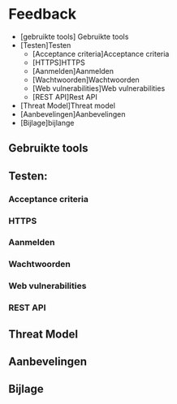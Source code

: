 # Feedback
- [gebruikte tools] Gebruikte tools
- [Testen]Testen
  - [Acceptance criteria]Acceptance criteria
  - [HTTPS]HTTPS
  - [Aanmelden]Aanmelden
  - [Wachtwoorden]Wachtwoorden
  - [Web vulnerabilities]Web vulnerabilities
  - [REST API]Rest API
- [Threat Model]Threat model
- [Aanbevelingen]Aanbevelingen
- [Bijlage]bijlange 



## Gebruikte tools


## Testen:

### Acceptance criteria

### HTTPS

### Aanmelden

### Wachtwoorden

### Web vulnerabilities

### REST API


## Threat Model

## Aanbevelingen

## Bijlage
